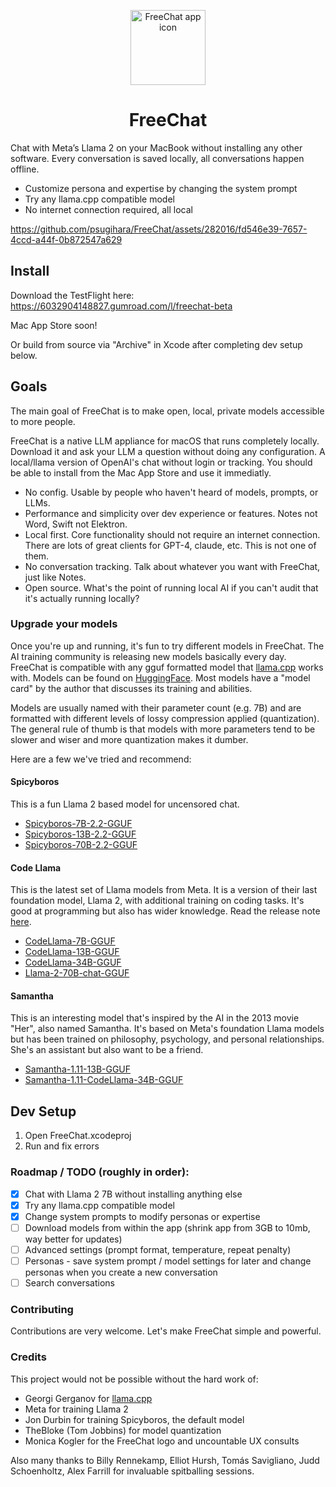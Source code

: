 <p align="center" width="100%">
<img width="120" alt="FreeChat app icon" src="https://github.com/psugihara/FreeChat/assets/282016/26be9d7a-fc18-476d-b0eb-13c4a37cfc54">
</p>


<h1 align="center">FreeChat</h1>

Chat with Meta’s Llama 2 on your MacBook without installing any other software. Every conversation is saved locally, all conversations happen offline.

- Customize persona and expertise by changing the system prompt
- Try any llama.cpp compatible model
- No internet connection required, all local

https://github.com/psugihara/FreeChat/assets/282016/fd546e39-7657-4ccd-a44f-0b872547a629

## Install

Download the TestFlight here: https://6032904148827.gumroad.com/l/freechat-beta

Mac App Store soon!

Or build from source via "Archive" in Xcode after completing dev setup below.


## Goals

The main goal of FreeChat is to make open, local, private models accessible to more people.

FreeChat is a native LLM appliance for macOS that runs completely locally. Download it and ask your LLM a question without doing any configuration. A local/llama version of OpenAI's chat without login or tracking. You should be able to install from the Mac App Store and use it immediatly.

- No config. Usable by people who haven't heard of models, prompts, or LLMs.
- Performance and simplicity over dev experience or features. Notes not Word, Swift not Elektron.
- Local first. Core functionality should not require an internet connection. There are lots of great clients for GPT-4, claude, etc. This is not one of them.
- No conversation tracking. Talk about whatever you want with FreeChat, just like Notes.
- Open source. What's the point of running local AI if you can't audit that it's actually running locally?

### Upgrade your models
Once you're up and running, it's fun to try different models in FreeChat. The AI training community is releasing new models basically every day. FreeChat is compatible with any gguf formatted model that [llama.cpp](https://github.com/ggerganov/llama.cpp) works with. Models can be found on [HuggingFace](https://huggingface.co/models?sort=trending&search=gguf). Most models have a "model card" by the author that discusses its training and abilities.

Models are usually named with their parameter count (e.g. 7B) and are formatted with different levels of lossy compression applied (quantization). The general rule of thumb is that models with more parameters tend to be slower and wiser and more quantization makes it dumber.

Here are a few we've tried and recommend:

#### Spicyboros
This is a fun Llama 2 based model for uncensored chat.

- [Spicyboros-7B-2.2-GGUF](https://huggingface.co/TheBloke/Spicyboros-7B-2.2-GGUF?not-for-all-audiences=true)
- [Spicyboros-13B-2.2-GGUF](https://huggingface.co/TheBloke/Spicyboros-13B-2.2-GGUF?not-for-all-audiences=true)
- [Spicyboros-70B-2.2-GGUF](https://huggingface.co/TheBloke/Spicyboros-70B-2.2-GGUF?not-for-all-audiences=true)

#### Code Llama
This is the latest set of Llama models from Meta. It is a version of their last foundation model, Llama 2, with additional training on coding tasks. It's good at programming but also has wider knowledge. Read the release note [here](https://about.fb.com/news/2023/08/code-llama-ai-for-coding/).

- [CodeLlama-7B-GGUF](https://huggingface.co/TheBloke/CodeLlama-7B-GGUF)
- [CodeLlama-13B-GGUF](https://huggingface.co/TheBloke/CodeLlama-13B-GGUF)
- [CodeLlama-34B-GGUF](https://huggingface.co/TheBloke/CodeLlama-34B-GGUF)
- [Llama-2-70B-chat-GGUF](https://huggingface.co/TheBloke/Llama-2-70B-chat-GGUF)

#### Samantha
This is an interesting model that's inspired by the AI in the 2013 movie "Her", also named Samantha. It's based on Meta's foundation Llama models but has been trained on philosophy, psychology, and personal relationships. She's an assistant but also want to be a friend.

- [Samantha-1.11-13B-GGUF](https://huggingface.co/TheBloke/Samantha-1.11-13B-GGUF)
- [Samantha-1.11-CodeLlama-34B-GGUF](https://huggingface.co/TheBloke/Samantha-1.11-CodeLlama-34B-GGUF)

## Dev Setup

1. Open FreeChat.xcodeproj
2. Run and fix errors

### Roadmap / TODO (roughly in order):
- [x] Chat with Llama 2 7B without installing anything else
- [x] Try any llama.cpp compatible model
- [x] Change system prompts to modify personas or expertise
- [ ] Download models from within the app (shrink app from 3GB to 10mb, way better for updates)
- [ ] Advanced settings (prompt format, temperature, repeat penalty)
- [ ] Personas - save system prompt / model settings for later and change personas when you create a new conversation
- [ ] Search conversations

### Contributing

Contributions are very welcome. Let's make FreeChat simple and powerful.

### Credits

This project would not be possible without the hard work of:

- Georgi Gerganov for [llama.cpp](https://github.com/ggerganov/llama.cpp)
- Meta for training Llama 2
- Jon Durbin for training Spicyboros, the default model
- TheBloke (Tom Jobbins) for model quantization
- Monica Kogler for the FreeChat logo and uncountable UX consults

Also many thanks to Billy Rennekamp, Elliot Hursh, Tomás Savigliano, Judd Schoenholtz, Alex Farrill for invaluable spitballing sessions.
